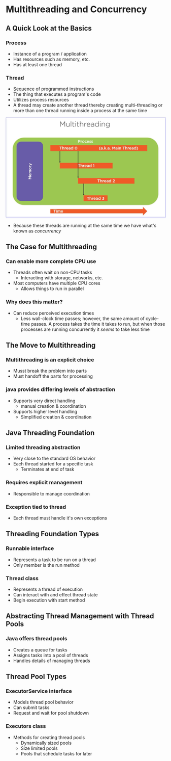 # Multithreading and Concurrency

## A Quick Look at the Basics

### Process

* Instance of a program / application
* Has resources such as memory, etc.
* Has at least one thread

### Thread

* Sequence of programmed instructions
* The thing that executes a program's code
* Utilizes process resources
* A thread may create another thread thereby creating multi-threading or more than one thread running inside a process at the same time

![Multithreading](Multithreading.jpg)

* Because these threads are running at the same time we have what's known as _concurrency_

## The Case for Multithreading

### Can enable more complete CPU use

* Threads often wait on non-CPU tasks
    * Interacting with storage, networks, etc.
* Most computers have multiple CPU cores
    * Allows things to run in parallel

### Why does this matter?

* Can reduce perceived execution times
    * Less wall-clock time passes; however, the same amount of cycle-time passes.  A process takes the time it takes to run, but when those processes are running concurrently it _seems_ to take less time

## The Move to Multithreading

### Multithreading is an explicit choice

* Musst break the problem into parts
* Must handoff the parts for processing

### java provides differing levels of abstraction

* Supports very direct handling
    * manual creation & coordination
* Supports higher level handling
    * Simplified creation & coordination

## Java Threading Foundation

### Limited threading abstraction

* Very close to the standard OS behavior
* Each thread started for a specific task
    * Terminates at end of task

### Requires explicit management

* Responsible to manage coordination

### Exception tied to thread

* Each thread must handle it's own exceptions

## Threading Foundation Types

### Runnable interface

* Represents a task to be run on a thread
* Only member is the run method

### Thread class

* Represents a thread of execution
* Can interact with and effect thread state
* Begin execution with start method

## Abstracting Thread Management with Thread Pools

### Java offers thread pools

* Creates a queue for tasks
* Assigns tasks into a pool of threads
* Handles details of managing threads

## Thread Pool Types

### ExecutorService interface

* Models thread pool behavior
* Can submit tasks
* Request and wait for pool shutdown

### Executors class

* Methods for creating thread pools
    * Dynamically sized pools
    * Size limited pools
    * Pools that schedule tasks for later